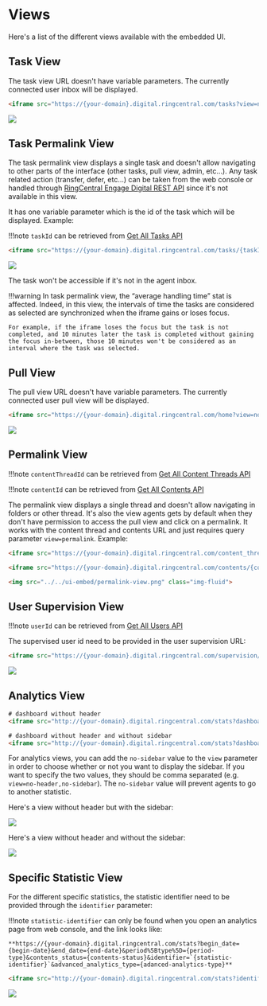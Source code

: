 # Views

Here's a list of the different views available with the embedded UI.

## Task View

The task view URL doesn't have variable parameters. The currently connected user inbox will be displayed.

```html
<iframe src="https://{your-domain}.digital.ringcentral.com/tasks?view=no-header" width="1400" height="1000"></iframe>
```

<img src="../../ui-embed/task-view.png" class="img-fluid">

## Task Permalink View

The task permalink view displays a single task and doesn't allow navigating to other parts of the interface (other tasks, pull view, admin, etc…). Any task related action (transfer, defer, etc...) can be taken from the web console or handled through [RingCentral Engage Digital REST API](https://developers.ringcentral.com/engage/digital/api-reference/routing) since it's not available in this view.

It has one variable parameter which is the id of the task which will be displayed. Example:

!!!note
    `taskId` can be retrieved from [Get All Tasks API](https://developers.ringcentral.com/engage/digital/api-reference/Tasks/getAllTasks)

```html
<iframe src="https://{your-domain}.digital.ringcentral.com/tasks/{taskId}/permalink" width="1400" height="1000"></iframe>
```

<img src="../../ui-embed/task-permalink-view.png" class="img-fluid">

The task won't be accessible if it's not in the agent inbox.

!!!warning
    In task permalink view, the “average handling time” stat is affected. Indeed, in this view, the intervals of time the tasks are considered as selected are synchronized when the iframe gains or loses focus.
    
    For example, if the iframe loses the focus but the task is not completed, and 10 minutes later the task is completed without gaining the focus in-between, those 10 minutes won't be considered as an interval where the task was selected.


## Pull View

The pull view URL doesn't have variable parameters. The currently connected user pull view will be displayed.

```html
<iframe src="https://{your-domain}.digital.ringcentral.com/home?view=no-header" width="1400" height="1000"></iframe>
```

<img src="../../ui-embed/pull-view.png" class="img-fluid">

## Permalink View

!!!note
    `contentThreadId` can be retrieved from [Get All Content Threads API](https://developers.ringcentral.com/engage/digital/api-reference/Threads/getAllThreads)

!!!note
    `contentId` can be retrieved from [Get All Contents API](https://developers.ringcentral.com/engage/digital/api-reference/Contents/getAllContents)


The permalink view displays a single thread and doesn't allow navigating in folders or other thread. It's also the view agents gets by default when they don't have permission to access the pull view and click on a permalink. It works with the content thread and contents URL and just requires query parameter `view=permalink`. Example:

```html
<iframe src="https://{your-domain}.digital.ringcentral.com/content_threads/{contentThreadId}?view=permalink" width="1400" height="1000"></iframe>

<iframe src="https://{your-domain}.digital.ringcentral.com/contents/{contentId}?view=permalink" width="1400" height="1000"></iframe>

<img src="../../ui-embed/permalink-view.png" class="img-fluid">
```

## User Supervision View

!!!note
    `userId` can be retrieved from [Get All Users API](https://developers.ringcentral.com/engage/digital/api-reference/Users/getAllUsers)

The supervised user id need to be provided in the user supervision URL:

```html
<iframe src="https://{your-domain}.digital.ringcentral.com/supervision/users/{userId}?view=no-header" width="1400" height="1000"></iframe>
```

<img src="../../ui-embed/user-supervision-view.png" class="img-fluid">

## Analytics View

```html
# dashboard without header
<iframe src="http://{your-domain}.digital.ringcentral.com/stats?dashboard=1&view=no-header" width="1400" height="1000"></iframe>

# dashboard without header and without sidebar
<iframe src="http://{your-domain}.digital.ringcentral.com/stats?dashboard=1&view=no-header,no-sidebar" width="1400" height="1000"></iframe>
```

For analytics views, you can add the `no-sidebar` value to the `view` parameter in order to choose whether or not you want to display the sidebar. If you want to specify the two values, they should be comma separated (e.g. `view=no-header,no-sidebar`). The `no-sidebar` value will prevent agents to go to another statistic.

Here's a view without header but with the sidebar:

<img src="../../ui-embed/analytics-view.png" class="img-fluid">

Here's a view without header and without the sidebar:

<img src="../../ui-embed/dashboard-view.png" class="img-fluid">

## Specific Statistic View

For the different specific statistics, the statistic identifier need to be provided through the `identifier` parameter:

!!!note
    `statistic-identifier` can only be found when you open an analytics page from web console, and the link looks like:
    
    **https://{your-domain}.digital.ringcentral.com/stats?begin_date={begin-date}&end_date={end-date}&period%5Btype%5D={period-type}&contents_status={contents-status}&identifier=`{statistic-identifier}`&advanced_analytics_type={adanced-analytics-type}**


```html
<iframe src="http://{your-domain}.digital.ringcentral.com/stats?identifier={statistic-identifier}&view=no-header,no-sidebar" width="1400" height="1000"></iframe>
```

<img src="../../ui-embed/specific-analytics-view.png" class="img-fluid">
